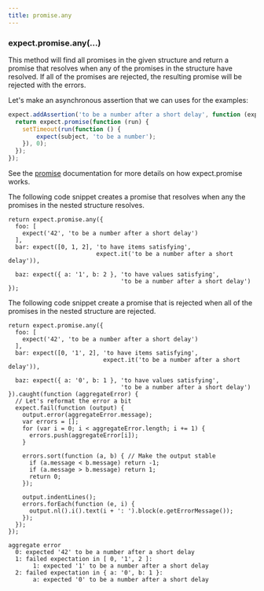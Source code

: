 ```yaml
---
title: promise.any
---
```


### expect.promise.any(...)

This method will find all promises in the given structure and return a
promise that resolves when any of the promises in the structure have
resolved. If all of the promises are rejected, the resulting promise
will be rejected with the errors.

Let's make an asynchronous assertion that we can uses for the examples:

```js
expect.addAssertion('to be a number after a short delay', function (expect, subject) {
  return expect.promise(function (run) {
    setTimeout(run(function () {
        expect(subject, 'to be a number');
    }), 0);
  });
});
```

See the [promise](/api/promise) documentation for more details on how
expect.promise works.

The following code snippet creates a promise that resolves when any the
promises in the nested structure resolves.

```js#async:true
return expect.promise.any({
  foo: [
    expect('42', 'to be a number after a short delay')
  ],
  bar: expect([0, 1, 2], 'to have items satisfying',
                         expect.it('to be a number after a short delay')),

  baz: expect({ a: '1', b: 2 }, 'to have values satisfying',
                                'to be a number after a short delay')
});
```

The following code snippet create a promise that is rejected when all
of the promises in the nested structure are rejected.

```js#async:true
return expect.promise.any({
  foo: [
    expect('42', 'to be a number after a short delay')
  ],
  bar: expect([0, '1', 2], 'to have items satisfying',
                           expect.it('to be a number after a short delay')),

  baz: expect({ a: '0', b: 1 }, 'to have values satisfying',
                                'to be a number after a short delay')
}).caught(function (aggregateError) {
  // Let's reformat the error a bit
  expect.fail(function (output) {
    output.error(aggregateError.message);
    var errors = [];
    for (var i = 0; i < aggregateError.length; i += 1) {
      errors.push(aggregateError[i]);
    }

    errors.sort(function (a, b) { // Make the output stable
      if (a.message < b.message) return -1;
      if (a.message > b.message) return 1;
      return 0;
    });

    output.indentLines();
    errors.forEach(function (e, i) {
      output.nl().i().text(i + ': ').block(e.getErrorMessage());
    });
  });
});
```

```output
aggregate error
  0: expected '42' to be a number after a short delay
  1: failed expectation in [ 0, '1', 2 ]:
       1: expected '1' to be a number after a short delay
  2: failed expectation in { a: '0', b: 1 }:
       a: expected '0' to be a number after a short delay
```
